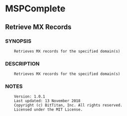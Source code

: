 # MSPComplete
## Retrieve MX Records
### SYNOPSIS
```
    Retrieves MX records for the specified domain(s)
```
### DESCRIPTION
```
    Retrieves MX records for the specified domain(s)
```
### NOTES
```
    Version: 1.0.1
    Last updated: 13 November 2018
    Copyright (c) BitTitan, Inc. All rights reserved.
    Licensed under the MIT License.
```

